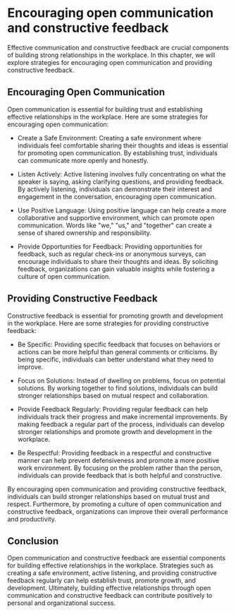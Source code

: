 Encouraging open communication and constructive feedback
======================================================================================================================

Effective communication and constructive feedback are crucial components of building strong relationships in the workplace. In this chapter, we will explore strategies for encouraging open communication and providing constructive feedback.

Encouraging Open Communication
------------------------------

Open communication is essential for building trust and establishing effective relationships in the workplace. Here are some strategies for encouraging open communication:

* Create a Safe Environment: Creating a safe environment where individuals feel comfortable sharing their thoughts and ideas is essential for promoting open communication. By establishing trust, individuals can communicate more openly and honestly.

* Listen Actively: Active listening involves fully concentrating on what the speaker is saying, asking clarifying questions, and providing feedback. By actively listening, individuals can demonstrate their interest and engagement in the conversation, encouraging open communication.

* Use Positive Language: Using positive language can help create a more collaborative and supportive environment, which can promote open communication. Words like "we," "us," and "together" can create a sense of shared ownership and responsibility.

* Provide Opportunities for Feedback: Providing opportunities for feedback, such as regular check-ins or anonymous surveys, can encourage individuals to share their thoughts and ideas. By soliciting feedback, organizations can gain valuable insights while fostering a culture of open communication.

Providing Constructive Feedback
-------------------------------

Constructive feedback is essential for promoting growth and development in the workplace. Here are some strategies for providing constructive feedback:

* Be Specific: Providing specific feedback that focuses on behaviors or actions can be more helpful than general comments or criticisms. By being specific, individuals can better understand what they need to improve.

* Focus on Solutions: Instead of dwelling on problems, focus on potential solutions. By working together to find solutions, individuals can build stronger relationships based on mutual respect and collaboration.

* Provide Feedback Regularly: Providing regular feedback can help individuals track their progress and make incremental improvements. By making feedback a regular part of the process, individuals can develop stronger relationships and promote growth and development in the workplace.

* Be Respectful: Providing feedback in a respectful and constructive manner can help prevent defensiveness and promote a more positive work environment. By focusing on the problem rather than the person, individuals can provide feedback that is both helpful and constructive.

By encouraging open communication and providing constructive feedback, individuals can build stronger relationships based on mutual trust and respect. Furthermore, by promoting a culture of open communication and constructive feedback, organizations can improve their overall performance and productivity.

Conclusion
----------

Open communication and constructive feedback are essential components for building effective relationships in the workplace. Strategies such as creating a safe environment, active listening, and providing constructive feedback regularly can help establish trust, promote growth, and development. Ultimately, building effective relationships through open communication and constructive feedback can contribute positively to personal and organizational success.
